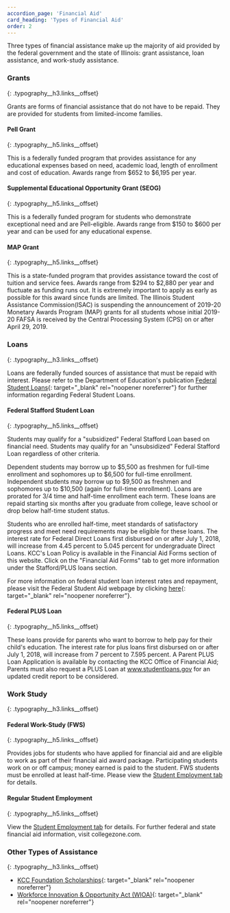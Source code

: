 ```yaml
---
accordion_page: 'Financial Aid'
card_heading: 'Types of Financial Aid'
order: 2
---
```


Three types of financial assistance make up the majority of aid provided by the federal government and the state of Illinois: grant assistance, loan assistance, and work-study assistance.

### Grants
{: .typography__h3.links__offset}

Grants are forms of financial assistance that do not have to be repaid. They are provided for students from limited-income families.

#### Pell Grant
{: .typography__h5.links__offset}

This is a federally funded program that provides assistance for any educational expenses based on need, academic load, length of enrollment and cost of education. Awards range from $652 to $6,195 per year.

#### Supplemental Educational Opportunity Grant (SEOG)
{: .typography__h5.links__offset}

This is a federally funded program for students who demonstrate exceptional need and are Pell-eligible. Awards range from $150 to $600 per year and can be used for any educational expense.

#### MAP Grant
{: .typography__h5.links__offset}

This is a state-funded program that provides assistance toward the cost of tuition and service fees. Awards range from $294 to $2,880 per year and fluctuate as funding runs out. It is extremely important to apply as early as possible for this award since funds are limited. The Illinois Student Assistance Commission(ISAC) is suspending the announcement of 2019-20 Monetary Awards Program (MAP) grants for all students whose initial 2019-20 FAFSA is received by the Central Processing System (CPS) on or after April 29, 2019.

### Loans
{: .typography__h3.links__offset}

Loans are federally funded sources of assistance that must be repaid with interest. Please refer to the Department of Education's publication [Federal Student Loans](https://studentaid.ed.gov/sa/types/loans/subsidized-unsubsidized){: target="_blank" rel="noopener noreferrer"} for further information regarding Federal Student Loans.

#### Federal Stafford Student Loan
{: .typography__h5.links__offset}

Students may qualify for a "subsidized" Federal Stafford Loan based on financial need. Students may qualify for an "unsubsidized" Federal Stafford Loan regardless of other criteria.

Dependent students may borrow up to $5,500 as freshmen for full-time enrollment and sophomores up to $6,500 for full-time enrollment. Independent students may borrow up to $9,500 as freshmen and sophomores up to $10,500 (again for full-time enrollment). Loans are prorated for 3/4 time and half-time enrollment each term. These loans are repaid starting six months after you graduate from college, leave school or drop below half-time student status.

Students who are enrolled half-time, meet standards of satisfactory progress and meet need requirements may be eligible for these loans. The interest rate for Federal Direct Loans first disbursed on or after July 1, 2018, will increase from 4.45 percent to 5.045 percent for undergraduate Direct Loans. KCC's Loan Policy is available in the Financial Aid Forms section of this website. Click on the "Financial Aid Forms" tab to get more information under the Stafford/PLUS loans section.

For more information on federal student loan interest rates and repayment, please visit the Federal Student Aid webpage by clicking [here](https://studentaid.ed.gov/sa/types/loans/interest-rates){: target="_blank" rel="noopener noreferrer"}.

#### Federal PLUS Loan
{: .typography__h5.links__offset}

These loans provide for parents who want to borrow to help pay for their child's education. The interest rate for plus loans first disbursed on or after July 1, 2018, will increase from 7 percent to 7.595 percent. A Parent PLUS Loan Application is available by contacting the KCC Office of Financial Aid; Parents must also request a PLUS Loan at www.studentloans.gov for an updated credit report to be considered.

### Work Study
{: .typography__h3.links__offset}

#### Federal Work-Study (FWS)
{: .typography__h5.links__offset}

Provides jobs for students who have applied for financial aid and are eligible to work as part of their financial aid award package. Participating students work on or off campus; money earned is paid to the student. FWS students must be enrolled at least half-time. Please view the [Student Employment tab](#student-employment) for details.

#### Regular Student Employment
{: .typography__h5.links__offset}

View the [Student Employment tab](#student-employment) for details. For further federal and state financial aid information, visit collegezone.com.

### Other Types of Assistance
{: .typography__h3.links__offset}

* [KCC Foundation Scholarships](https://kcc.scholarships.ngwebsolutions.com/CMXAdmin/Cmx_Content.aspx?cpId=639){: target="_blank" rel="noopener noreferrer"}
* [Workforce Innovation & Opportunity Act (WIOA)](https://wioa.kcc.edu){: target="_blank" rel="noopener noreferrer"}
